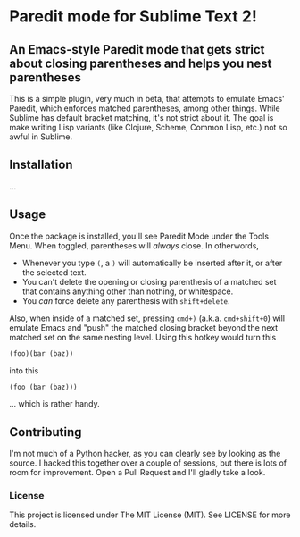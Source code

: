 # Paredit mode for Sublime Text 2!
## An Emacs-style Paredit mode that gets strict about closing parentheses and helps you nest parentheses

This is a simple plugin, very much in beta, that attempts to emulate Emacs' Paredit, which enforces matched parentheses, among other things. While Sublime has default bracket matching, it's not strict about it. The goal is make writing Lisp variants (like Clojure, Scheme, Common Lisp, etc.) not so awful in Sublime.

## Installation
...

## Usage
Once the package is installed, you'll see Paredit Mode under the Tools Menu. When toggled, parentheses will *always* close. In otherwords,
* Whenever you type `(`, a `)` will automatically be inserted after it, or after the selected text.
* You can't delete the opening or closing parenthesis of a matched set that contains anything other than nothing, or whitespace.
* You *can* force delete any parenthesis with `shift+delete`.

Also, when inside of a matched set, pressing `cmd+)` (a.k.a. `cmd+shift+0`) will emulate Emacs and "push" the matched closing bracket beyond the next matched set on the same nesting level. Using this hotkey would turn this

```scheme
(foo)(bar (baz))
```
into this
```scheme
(foo (bar (baz)))
```

... which is rather handy.

## Contributing
I'm not much of a Python hacker, as you can clearly see by looking as the source. I hacked this together over a couple of sessions, but there is lots of room for improvement. Open a Pull Request and I'll gladly take a look.

### License
This project is licensed under The MIT License (MIT). See LICENSE for more details.